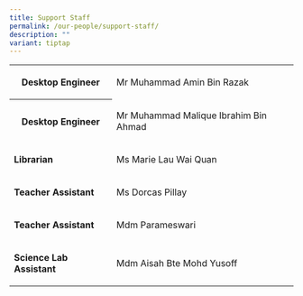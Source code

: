 ```yaml
---
title: Support Staff
permalink: /our-people/support-staff/
description: ""
variant: tiptap
---
```

<table style="minWidth: 75px">
<colgroup>
<col>
<col>
<col>
</colgroup>
<tbody>
<tr>
<th rowspan="1" colspan="1">
<p>Desktop Engineer</p>
</th>
<td rowspan="1" colspan="2">
<p>Mr Muhammad Amin Bin Razak</p>
</td>
</tr>
<tr>
<th rowspan="1" colspan="1">
<p>Desktop Engineer</p>
</th>
<td rowspan="1" colspan="2">
<p>Mr Muhammad Malique Ibrahim Bin Ahmad</p>
</td>
</tr>
<tr>
<td rowspan="1" colspan="1">
<p><strong>Librarian</strong>
</p>
</td>
<td rowspan="1" colspan="2">
<p>Ms Marie Lau Wai Quan</p>
</td>
</tr>
<tr>
<td rowspan="1" colspan="1">
<p><strong>Teacher Assistant</strong>
</p>
</td>
<td rowspan="1" colspan="2">
<p>Ms Dorcas Pillay</p>
</td>
</tr>
<tr>
<td rowspan="1" colspan="1">
<p><strong>Teacher Assistant</strong>
</p>
</td>
<td rowspan="1" colspan="2">
<p>Mdm Parameswari</p>
</td>
</tr>
<tr>
<td rowspan="1" colspan="1">
<p><strong>Science Lab Assistant</strong>
</p>
</td>
<td rowspan="1" colspan="2">
<p>Mdm Aisah Bte Mohd Yusoff</p>
</td>
</tr>
</tbody>
</table>
<p></p>